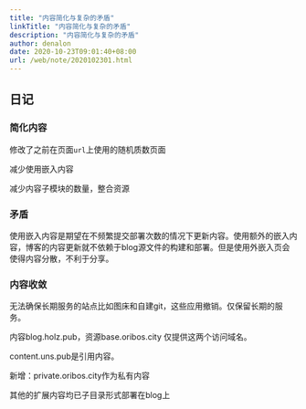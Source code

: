 ```yaml
---
title: "内容简化与复杂的矛盾"
linkTitle: "内容简化与复杂的矛盾"
description: "内容简化与复杂的矛盾"
author: denalon
date: 2020-10-23T09:01:40+08:00
url: /web/note/2020102301.html
---
```


## 日记

### 简化内容

修改了之前在页面`url`上使用的随机质数页面

减少使用嵌入内容

减少内容子模块的数量，整合资源


### 矛盾

使用嵌入内容是期望在不频繁提交部署次数的情况下更新内容。使用额外的嵌入内容，博客的内容更新就不依赖于blog源文件的构建和部署。但是使用外嵌入页会使得内容分散，不利于分享。


### 内容收敛

无法确保长期服务的站点比如图床和自建git，这些应用撤销。仅保留长期的服务。

内容blog.holz.pub，资源base.oribos.city 仅提供这两个访问域名。

content.uns.pub是引用内容。

新增：private.oribos.city作为私有内容


其他的扩展内容均已子目录形式部署在blog上
